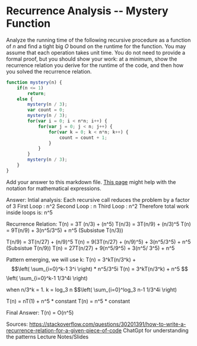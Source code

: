 # Recurrence Analysis -- Mystery Function

Analyze the running time of the following recursive procedure as a function of
$n$ and find a tight big $O$ bound on the runtime for the function. You may
assume that each operation takes unit time. You do not need to provide a formal
proof, but you should show your work: at a minimum, show the recurrence relation
you derive for the runtime of the code, and then how you solved the recurrence
relation.

```javascript
function mystery(n) {
    if(n <= 1)
        return;
    else {
        mystery(n / 3);
        var count = 0;
        mystery(n / 3);
        for(var i = 0; i < n*n; i++) {
            for(var j = 0; j < n; j++) {
                for(var k = 0; k < n*n; k++) {
                    count = count + 1;
                }
            }
        }
        mystery(n / 3);
    }
}
```

Add your answer to this markdown file. [This
page](https://docs.github.com/en/get-started/writing-on-github/working-with-advanced-formatting/writing-mathematical-expressions)
might help with the notation for mathematical expressions.

Answer: 
Intial analysis:
Each recursive call reduces the problem by a factor of 3
First Loop : n^2
Second Loop : n
Third Loop : n^2
Therefore total work inside loops is: n^5

Recurrence Relation:
T(n) = 3T (n/3) + (n^5)
T(n/3) = 3T(n/9) + (n/3)^5
T(n) = 9T(n/9) + 3(n^5/3^5) + n^5 (Subsistue T(n/3))

T(n/9) = 3T(n/27) + (n/9)^5
T(n) = 9(3T(n/27) + (n/9)^5) + 3(n^5/3^5) + n^5 (Subsistue T(n/9))
T(n) = 27T(n/27) + 9(n^5/9^5) + 3(n^5/ 3^5) + n^5

Pattern emerging, we will use k:
T(n) = 3^kT(n/3^k) + $$\left( \sum_{i=0}^k-1 3^i \right) * n^5/3^5i
T(n) = 3^kT(n/3^k) + n^5  $$\left( \sum_{i=0}^k-1 1/3^4i \right)

when n/3^k = 1. k = log_3 n
 $$\left( \sum_{i=0}^log_3 n-1 1/3^4i \right)

 T(n) = nT(1) + n^5 * constant
 T(n) = n^5 * constant


Final Answer:
T(n) = O(n^5)


Sources:
https://stackoverflow.com/questions/30201391/how-to-write-a-recurrence-relation-for-a-given-piece-of-code
ChatGpt for understanding the patterns
Lecture Notes/Slides
